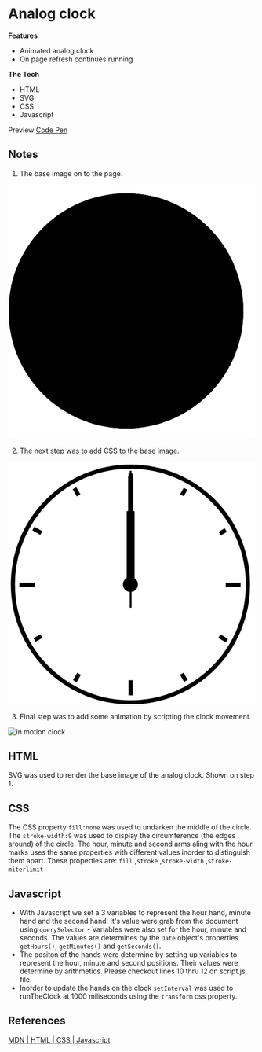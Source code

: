 # Analog clock

**Features**
- Animated analog clock
- On page refresh continues running

**The Tech**
- HTML
- SVG
- CSS
- Javascript

Preview
[Code Pen](https://codepen.io/elvingarcia/pen/RwGmjbB)


## Notes

1. The base image on to the page.

![Dark cirlcle](./images/step_1.png)

2. The next step was to add CSS to the base image.

![motionless clock](./images/step_2.png)

3. Final step was to add some animation by scripting the clock movement.

![in motion clock](./images/step_3.gif)

## HTML
SVG was used to render the base image of the analog clock. Shown on step 1.

## CSS
The CSS property `fill:none` was used to undarken the middle of the circle.
The `stroke-width:9` was used to display the circumference (the edges around) of the circle. The hour, minute and second arms aling with the hour marks uses the same properties with different values inorder to distinguish them apart. These properties are:
 `fill` ,`stroke`  ,`stroke-width` ,`stroke-miterlimit`


## Javascript
 - With Javascript we set a 3 variables to represent the hour hand, minute hand and the second hand. It's value were grab from the document using `querySelector` - Variables were also set for the hour, minute and seconds. The values are determines by the `Date` object's properties `getHours()`, `getMinutes()` and `getSeconds()`.
- The positon of the hands were determine by setting up variables to represent the hour, minute and second positions. Their values were determine by arithmetics. Please checkout lines 10 thru 12 on script.js file.
- Inorder to update the hands on the clock `setInterval` was used to runTheClock at 1000 miliseconds using the `transform` css property.


## References
[MDN | HTML | CSS | Javascript](https://developer.mozilla.org/en-US/docs/Web#web_technology_references)


